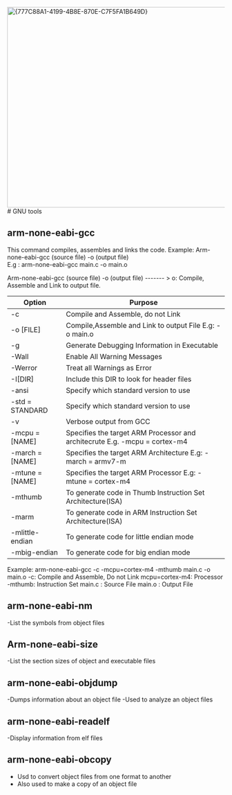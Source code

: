 <img width="1739" height="463" alt="{777C88A1-4199-4B8E-870E-C7F5FA1B649D}" src="https://github.com/user-attachments/assets/6067c8f5-15c5-4346-bb67-50d13c752ccd" /># GNU tools

## arm-none-eabi-gcc
This command compiles, assembles and links the code.
Example:
Arm-none-eabi-gcc (source file) -o (output file) 	           
E.g : arm-none-eabi-gcc main.c -o main.o		              

Arm-none-eabi-gcc (source file) -o (output file)  ------- > o: Compile, Assemble and Link to output file.



|        Option      |                                   Purpose                                          |
|-------------------|------------------------------------------------------------------------------------|
|-c	                 | Compile and Assemble, do not Link                                                  |
|-o [FILE]	         | Compile,Assemble and Link to output File E.g: -o main.o                            |
|-g                  | Generate Debugging Information in Executable                                       |
|-Wall	             | Enable All Warning Messages                                                        |
|-Werror	           | Treat all Warnings as Error                                                        |
|-I[DIR]	           | Include this DIR to look for header files                                          |
|-ansi               | Specify which standard version to use                                              |
|-std = STANDARD	   | Specify which standard version to use                                              |
|-v	                 | Verbose output from GCC                                                            |
|-mcpu = [NAME]      | Specifies the target ARM Processor and architecrute E.g. -mcpu = cortex-m4         |
|-march = [NAME]	   | Specifies the target ARM Architecture E.g: -march = armv7-m                        |
|-mtune = [NAME]	   | Specifies the target ARM Processor E.g: -mtune = cortex-m4                         |
|-mthumb	           | To generate code in Thumb Instruction Set Architecture(ISA)                        |
|-marm	             | To generate code in ARM Instruction Set Architecture(ISA)                          |
|-mlittle-endian	   | To generate code for little endian mode                                            |
|-mbig-endian	       | To generate code for big endian mode                                               |


Example: arm-none-eabi-gcc -c -mcpu=cortex-m4 -mthumb main.c -o main.o
-c: Compile and Assemble, Do not Link
mcpu=cortex-m4: Processor
-mthumb: Instruction Set
main.c : Source File
main.o : Output File

## arm-none-eabi-nm
-List the symbols from object files

## Arm-none-eabi-size
-List the section sizes of object and executable files

## arm-none-eabi-objdump
-Dumps information about an object file
-Used to analyze an object files

## arm-none-eabi-readelf
-Display information from elf files

## arm-none-eabi-obcopy
- Usd to convert object files from one format to another
- Also used to make a copy of an object file




